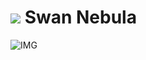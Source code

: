 # ![](/home/lcv/Dropbox/AstroPhotography//Imaging//Common/pyl-tiny.png) Swan Nebula
![IMG](/home/lcv/Dropbox/AstroPhotography//Imaging//HD/Swan_Nebula.jpg)

